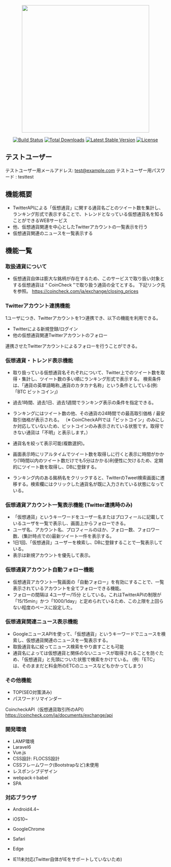 <p align="center"><img src="https://res.cloudinary.com/dtfbvvkyp/image/upload/v1566331377/laravel-logolockup-cmyk-red.svg" width="400"></p>

<p align="center">
<a href="https://travis-ci.org/laravel/framework"><img src="https://travis-ci.org/laravel/framework.svg" alt="Build Status"></a>
<a href="https://packagist.org/packages/laravel/framework"><img src="https://poser.pugx.org/laravel/framework/d/total.svg" alt="Total Downloads"></a>
<a href="https://packagist.org/packages/laravel/framework"><img src="https://poser.pugx.org/laravel/framework/v/stable.svg" alt="Latest Stable Version"></a>
<a href="https://packagist.org/packages/laravel/framework"><img src="https://poser.pugx.org/laravel/framework/license.svg" alt="License"></a>
</p>

## テストユーザー
テストユーザー用メールアドレス: test@example.com
テストユーザー用パスワード : testtest


## 機能概要
- TwitterAPIによる「仮想通貨」に関する通貨名ごとのツイート数を集計し、ランキング形式で表示することで、トレンドとなっている仮想通貨名を知ることができるWEBサービス
- 他、仮想通貨関連を中心としたTwitterアカウントの一覧表示を行う
- 仮想通貨関連のニュースを一覧表示する

## 機能一覧
### 取扱通貨について
- 仮想通貨自体は膨大な銘柄が存在するため、このサービスで取り扱い対象とする仮想通貨は " CoinCheck "で取り扱う通貨の全てとする。
下記リンク先を参照。
https://coincheck.com/ja/exchange/closing_prices

### Twitterアカウント連携機能
1ユーザにつき、Twitterアカウントを1つ連携でき、以下の機能を利用できる。
- Twitterによる新規登録/ログイン
- 他の仮想通貨関連Twitterアカウントのフォロー

連携させたTwitterアカウントによるフォローを行うことができる。

### 仮想通貨・トレンド表示機能
- 取り扱っている仮想通貨名それぞれについて、Twitter上でのツイート数を取得・集計し、ツイート数の多い順にランキング形式で表示する。
検索条件は、「通貨の英単語略称_通貨のカタカナ名称」という条件としている(例: 「BTC ビットコイン」)
- 過去1時間、過去1日、過去1週間でランキング表示の条件を指定できる。
- ランキングにはツイート数の他、その通貨の24時間での最高取引価格 / 最安取引価格が表示される。
（※ CoinCheckAPIでは「ビットコイン」のみにしか対応していないため、ビットコインのみ表示されている状態です。取得できない通貨は「不明」と表示します。）
- 通貨名を絞って表示可能(複数選択)。

- 画面表示時にリアルタイムでツイート数を取得しに行くと表示に時間がかかり(1時間以内のツイート数だけでも5分はかかる)利便性に欠けるため、定期的にツイート数を取得し、DBに登録する。
- ランキング内のある銘柄名をクリックすると、TwitterのTweet検索画面に遷移する。検索欄にはクリックした通貨名が既に入力されている状態になっている。

### 仮想通貨アカウント一覧表示機能 (Twitter連携時のみ)
- 「仮想通貨」というキーワードをユーザー名またはプロフィールに記載しているユーザを一覧で表示し、画面上からフォローできる。
- ユーザ名、アカウント名、プロフィールのほか、フォロー数、フォロワー数、(集計時点での)最新ツイート一件を表示する。
- 1日1回、「仮想通貨」ユーザーを検索し、DBに登録することで一覧表示している。
- 表示は新規アカウントを優先して表示。

### 仮想通貨アカウント自動フォロー機能
- 仮想通貨アカウント一覧画面の「自動フォロー」を有効にすることで、一覧表示されているアカウントを全てフォローできる機能。
- フォローの間隔は 4ユーザー/15分 としている。これはTwitterAPIの制限が「15/15min」かつ「1000/1day」と定められているため、この上限を上回らない程度のペースに設定した。

### 仮想通貨関連ニュース表示機能
- GoogleニュースAPIを使って、「仮想通貨」というキーワードでニュースを検索し、仮想通貨関連のニュースを一覧表示する。
- 取扱通貨名に絞ってニュース検索をやり直すことも可能
- 通貨名によっては仮想通貨と関係のないニュースが取得されることを防ぐため、「仮想通貨」と先頭についた状態で検索をかけている。
(例:「ETC」は、そのままだと料金所のETCのニュースなどもかかってしまう)

### その他機能
- TOP(SEO対策済み)
- パスワードリマインダー

CoincheckAPI（仮想通貨取引所のAPI）
https://coincheck.com/ja/documents/exchange/api

### 開発環境
- LAMP環境
- Laravel6
- Vue.js
- CSS設計: FLOCSS設計
- CSSフレームワーク(Bootstrapなど)未使用
- レスポンシブデザイン
- webpack＋babel
- SPA

### 対応ブラウザ
- Android4.4~
- iOS10~
- GoogleChrome
- Safari
- Edge

- IE11未対応(Twitter自体がIEをサポートしていないため)
